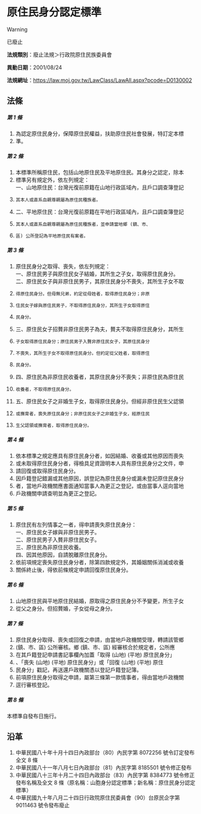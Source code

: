 # 原住民身分認定標準
> [!WARNING]
> 已廢止

**法規類別**：廢止法規＞行政院原住民族委員會

**異動日期**：2001/08/24  

**法規網址**：https://law.moj.gov.tw/LawClass/LawAll.aspx?pcode=D0130002



## 法條
##### 第 1 條
1. 為認定原住民身分，保障原住民權益，扶助原住民社會發展，特訂定本標
1. 準。

##### 第 2 條
1. 本標準所稱原住民，包括山地原住民及平地原住民。其身分之認定，除本
1. 標準另有規定外，依左列規定：  
一、山地原住民：台灣光復前原籍在山地行政區域內，且戶口調查簿登記
1.     其本人或直系血親尊親屬為原住民種族者。
1. 二、平地原住民：台灣光復前原籍在平地行政區域內，且戶口調查簿登記
1.     其本人或直系血親尊親屬為原住民種族者，並申請當地鄉 (鎮、市、
1.     區) 公所登記為平地原住民有案者。

##### 第 3 條
1. 原住民身分之取得、喪失，依左列規定：  
一、原住民男子與原住民女子結婚，其所生之子女，取得原住民身分。  
二、原住民女子與非原住民男子，其原住民身分不喪失，其所生子女不取
1.     得原住民身分。但母無兄弟，約定從母姓者，取得原住民身分；非原
1.     住民女子嫁與原住民男子，不取得原住民身分，其所生子女取得原住
1.     民身分。
1. 三、原住民女子招贅非原住民男子為夫，贅夫不取得原住民身分，其所生
1.     子女取得原住民身分；原住民男子入贅非原住民女子，其原住民身分
1.     不喪失，其所生子女不取得原住民身分。但約定從父姓者，取得原住
1.     民身分。
1. 四、原住民為非原住民收養者，其原住民身分不喪失；非原住民為原住民
1.     收養者，不取得原住民身分。
1. 五、原住民女子之非婚生子女，取得原住民身分。但經非原住民生父認領
1.     或撫育者，喪失原住民身分；非原住民女子之非婚生子女，經原住民
1.     生父認領或撫育者，取得原住民身分。

##### 第 4 條
1. 依本標準之規定應具有原住民身分者，如因結婚、收養或其他原因而喪失
1. 或未取得原住民身分者，得檢具足資證明本人具有原住民身分之文件，申
1. 請回復或取得原住民身分。
1. 因戶籍登記錯漏或其他原因，誤登記為原住民身分或漏未登記原住民身分
1. 者，當地戶政機關應書面通知當事人為更正之登記，或由當事人逕向當地
1. 戶政機關申請查明並為更正之登記。

##### 第 5 條
1. 原住民有左列情事之一者，得申請喪失原住民身分：  
一、原住民女子嫁與非原住民男子。  
二、原住民男子入贅非原住民女子。  
三、原住民為非原住民收養。  
四、因其他原因，自請脫離原住民身分。
1. 依前項規定喪失原住民身分者，除第四款規定外，其婚姻關係消滅或收養
1. 關係終止後，得依前條規定申請回復原住民身分。

##### 第 6 條
1. 山地原住民與平地原住民結婚，原取得之原住民身分不予變更，所生子女
1. 從父之身分。但招贅婚，子女從母之身分。

##### 第 7 條
1. 原住民身分取得、喪失或回復之申請，由當地戶政機關受理，轉請該管鄉
1.  (鎮、市、區) 公所審核。鄉 (鎮、市、區) 經審核合於規定者，公所應
1. 在其戶籍登記申請書記事欄內加蓋「取得 (山地)  (平地) 原住民身分」
1. 、「喪失 (山地)  (平地) 原住民身分」或「回復 (山地)  (平地) 原住
1. 民身分」戳記，再送還戶政機關憑以登記戶籍登記簿。
1. 前項原住民身分取得之申請，屬第三條第一款情事者，得由當地戶政機關
1. 逕行審核登記。

##### 第 8 條
本標準自發布日施行。

## 沿革
1. 中華民國八十年十月十四日內政部台（80）內民字第 8072256  號令訂定發布全文 8  條
1. 中華民國八十一年八月七日內政部台（81）內民字第 8185501  號令修正發布
1. 中華民國八十三年十月二十四日內政部台（83）內民字第 8384773  號令修正發布名稱及全文 8  條（原名稱：山胞身分認定標準；新名稱：原住民身分認定標準）
1. 中華民國九十年八月二十四日行政院原住民委員會（90）台原民企字第9011463 號令發布廢止
